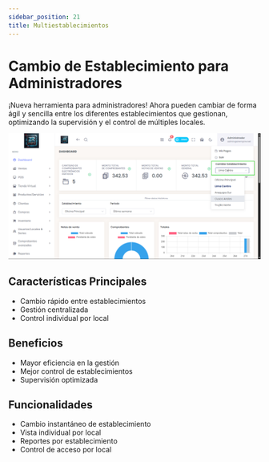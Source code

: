```yaml
---
sidebar_position: 21
title: Multiestablecimientos
---
```


# Cambio de Establecimiento para Administradores

¡Nueva herramienta para administradores! Ahora pueden cambiar de forma ágil y sencilla entre los diferentes establecimientos que gestionan, optimizando la supervisión y el control de múltiples locales.

![alt text](img/muiltiestablecimiento.png)

## Características Principales

- Cambio rápido entre establecimientos
- Gestión centralizada
- Control individual por local

## Beneficios

- Mayor eficiencia en la gestión
- Mejor control de establecimientos
- Supervisión optimizada

## Funcionalidades

- Cambio instantáneo de establecimiento
- Vista individual por local
- Reportes por establecimiento
- Control de acceso por local 